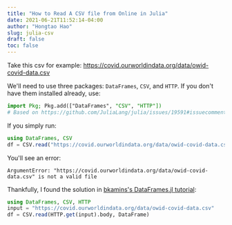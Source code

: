 ```yaml
---
title: "How to Read A CSV file from Online in Julia"
date: 2021-06-21T11:52:14-04:00
author: "Hongtao Hao"
slug: julia-csv
draft: false
toc: false
---
```


Take this csv for example: https://covid.ourworldindata.org/data/owid-covid-data.csv

We'll need to use three packages: `DataFrames`, `CSV`, and `HTTP`. If you don't have them installed already, use:

```Julia
import Pkg; Pkg.add(["DataFrames", "CSV", "HTTP"])
# Based on https://github.com/JuliaLang/julia/issues/19591#issuecomment-303877707
```

If you simply run:

```Julia
using DataFrames, CSV
df = CSV.read("https://covid.ourworldindata.org/data/owid-covid-data.csv", DataFrame)
```

You'll see an error:

```
ArgumentError: "https://covid.ourworldindata.org/data/owid-covid-data.csv" is not a valid file
```

Thankfully, I found the solution in [bkamins's DataFrames.jl tutorial](https://github.com/bkamins/ODSC-EUROPE-2021/blob/main/flights.jl):

```Julia
using DataFrames, CSV, HTTP
input = "https://covid.ourworldindata.org/data/owid-covid-data.csv"
df = CSV.read(HTTP.get(input).body, DataFrame)
```
